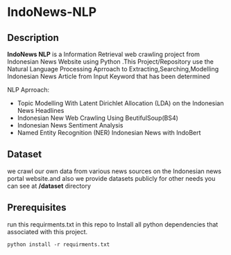 # IndoNews-NLP

## Description
<b>IndoNews NLP</b> is a Information Retrieval web crawling project from Indonesian News Website using Python .This Project/Repository 
use the Natural Language Processing Aprroach to Extracting,Searching,Modelling Indonesian News Article from Input Keyword that has been determined 

NLP Aprroach:
* Topic Modelling With Latent Dirichlet Allocation (LDA) on the Indonesian News Headlines
* Indonesian New Web Crawling Using BeutifulSoup(BS4)
* Indonesian News Sentiment Analysis
* Named Entity Recognition (NER) Indonesian News with IndoBert

## Dataset
we crawl our own data from various news sources on the Indonesian news portal website.and also we provide datasets publicly for other needs you can see at <b>/dataset</b> directory


## Prerequisites

run this requirments.txt in this repo to Install all python dependencies that associated with this project.

```
python install -r requirments.txt
```


